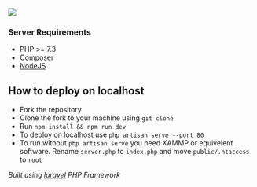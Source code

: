 <img src="https://raw.githubusercontent.com/flybywiresim/fbw-branding/master/png/FBW-WebOps.png">

### Server Requirements
- PHP >= 7.3
- [Composer](https://getcomposer.org/)
- [NodeJS](https://nodejs.org/)

## How to deploy on localhost
- Fork the repository
- Clone the fork to your machine using ```git clone```
- Run ```npm install && npm run dev```
- To deploy on localhost use ```php artisan serve --port 80```
- To run without ```php artisan serve``` you need XAMMP or equivelent software. Rename ```server.php``` to ```index.php``` and move ```public/.htaccess``` to ```root```

*Built using [laravel](https://laravel.com/docs) PHP Framework*
